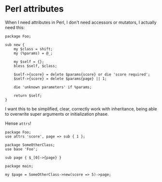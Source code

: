 # Perl attributes

When I need attributes in Perl, I don't need accessors or mutators, I actually
need this:

```
package Foo;

sub new {
    my $class = shift;
    my (%params) = @_;

    my $self = {};
    bless $self, $class;

    $self->{score} = delete $params{score} or die 'score required';
    $self->{score} = delete $params{page} || 1;

    die 'unknown parameters' if %params;

    return $self;
}
```

I want this to be simplified, clear, correctly work with inheritance, being able
to overwrite super arguments or initialization phase.

Hense `attrs`!

```
package Foo;
use attrs 'score', page => sub { 1 };

package SomeOtherClass;
use base 'Foo';

sub page { $_[0]->{page} }

package main;

my $page = SomeOtherClass->new(score => 5)->page;
```
